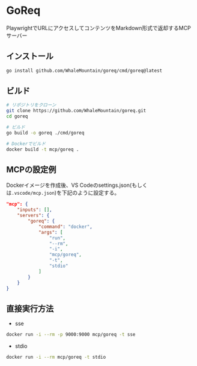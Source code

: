 # GoReq

PlaywrightでURLにアクセスしてコンテンツをMarkdown形式で返却するMCPサーバー

## インストール

```bash
go install github.com/WhaleMountain/goreq/cmd/goreq@latest
```

## ビルド

```bash
# リポジトリをクローン
git clone https://github.com/WhaleMountain/goreq.git
cd goreq

# ビルド
go build -o goreq ./cmd/goreq

# Dockerでビルド
docker build -t mcp/goreq .
```

## MCPの設定例

Dockerイメージを作成後、VS Codeのsettings.json(もしくは`.vscode/mcp.json`)を下記のように設定する。
```json
"mcp": {
    "inputs": [],
    "servers": {
        "goreq": {
            "command": "docker",
            "args": [
                "run",
                "--rm",
                "-i",
                "mcp/goreq",
                "-t",
                "stdio"
            ]
        }
    }
}
```

## 直接実行方法

* sse
```bash
docker run -i --rm -p 9000:9000 mcp/goreq -t sse
```

* stdio
```bash
docker run -i --rm mcp/goreq -t stdio
```